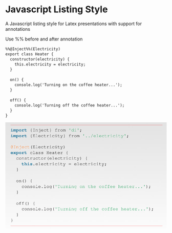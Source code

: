 # Javascript Listing Style
A Javascript listing style for Latex presentations with support for annotations

Use %% before and after annotation
```
%%@Inject%%(Electricity)
export class Heater {
  constructor(electricity) {
    this.electricity = electricity;
  }

  on() {
    console.log('Turning on the coffee heater...');
  }

  off() {
    console.log('Turning off the coffee heater...');
  }
}
```

![Example](https://github.com/AljoschaP/JavascriptListingStyle/blob/master/listingstyle.png)
